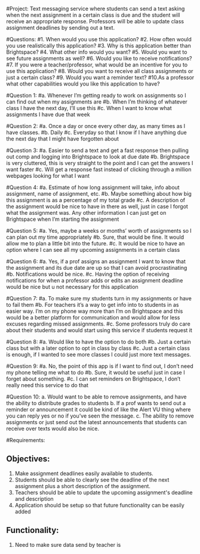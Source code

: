 #Project:   Text messaging service where students can send a text asking when the next assignment in a certain class is due and the student will receive an appropriate response. Professors will be able to update class assignment deadlines by sending out a text. 

#Questions:
#1.	When would you use this application?
#2.	How often would you use realistically this application?
#3.	Why is this application better than Brightspace?
#4.	What other info would you want?
#5.	Would you want to see future assignments as well?
#6.	Would you like to receive notifications?
#7.	If you were a teacher/professor, what would be an incentive for you to use this application?
#8.	Would you want to receive all class assignments or just a certain class? 
#9.	Would you want a reminder text?
#10.As a professor what other capabilities would you like this application to have? 


#Question 1:
#a.	Whenever I’m getting ready to work on assignments so I can find out when my assignments are
#b.	When I’m thinking of whatever class I have the next day, I’ll use this
#c.	When I want to know what assignments I have due that week 

#Question 2:
#a.	Once a day or once every other day, as many times as I have classes. 
#b.	Daily
#c.	Everyday so that I know if I have anything due the next day that I might have forgotten about

#Question 3:
#a.	Easier to send a text and get a fast response then pulling out comp and logging into Brightspace to look at due date
#b.	Brightspace is very cluttered, this is very straight to the point and I can get the answers I want faster
#c.	Will get a response fast instead of clicking through a million webpages looking for what I want

#Question 4:
#a.	Estimate of how long assignment will take, info about assignment, name of assignment, etc.
#b.	Maybe something about how big this assignment is as a percentage of my total grade
#c.	A description of the assignment would be nice to have in there as well, just in case I forgot what the assignment was. Any other information I can just get on Brightspace when I’m starting the assignment

#Question 5:
#a.	Yes, maybe a weeks or months’ worth of assignments so I can plan out my time appropriately
#b.	Sure, that would be fine. It would allow me to plan a little bit into the future. 
#c.	It would be nice to have an option where I can see all my upcoming assignments in a certain class 

#Question 6:
#a.	Yes, if a prof assigns an assignment I want to know that the assignment and its due date are up so that I can avoid procrastinating
#b.	Notifications would be nice. 
#c.	Having the option of receiving notifications for when a professor adds or edits an assignment deadline would be nice but u not necessary for this application

#Question 7:
#a.	To make sure my students turn in my assignments or have to fail them
#b.	For teachers it’s a way to get info into to students in as easier way. I’m on my phone way more than I’m on Brightspace and this would be a better platform for communication and would allow for less excuses regarding missed assignments. 
#c.	Some professors truly do care about their students and would start using this service if students request it

#Question 8:
#a.	Would like to have the option to do both 
#b.	Just a certain class but with a later option to opt in class by class 
#c.	Just a certain class is enough, if I wanted to see more classes I could just more text messages. 

#Question 9:
#a.	No, the point of this app is if I want to find out, I don’t need my phone telling me what to do
#b.	Sure, it would be useful just in case I forget about something. 
#c.	I can set reminders on Brightspace, I don’t really need this service to do that

#Question 10:
a.	Would want to be able to remove assignments, and have the ability to distribute grades to students 
b.	If a prof wants to send out a reminder or announcement it could be kind of like the Alert VU thing where you can reply yes or no if you’ve seen the message. 
c.	The ability to remove assignments or just send out the latest announcements that students can receive over texts would also be nice.


#Requirements:


## Objectives:
1. Make assignment deadlines easily available to students.
2. Students should be able to clearly see the deadline of the next assignment plus a short description of the assignment.
3. Teachers should be able to update the upcoming assignment's deadline and description
4. Application should be setup so that future functionality can be easily added

## Functionality:
1. Need to make sure data send by teacher is 